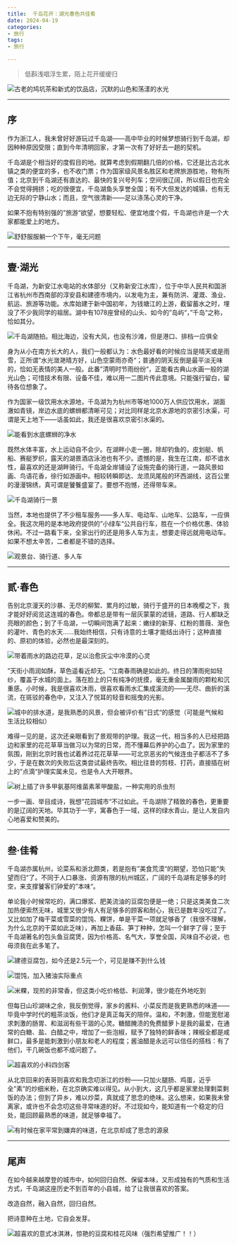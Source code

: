 ```yaml
---
title:  千岛花开：湖光春色共佳肴
date: 2024-04-19
categories:
- 旅行
tags:
- 旅行

---  
```


> 低斟浅唱浮生累，陌上花开缓缓归
> 

![古老的鸠坑茶和新式的饮品店，沉默的山色和荡漾的水光](https://raw.githubusercontent.com/DF-Master/yidapicbed/main/2024/202404/202404QDH/202404QDH00.jpg)


---

<!--more-->

## 序

作为浙江人，我未曾好好游玩过千岛湖——高中毕业的时候梦想骑行到千岛湖，却因种种原因受限；直到今年清明回家，才第一次有了好好去一趟的契机。

千岛湖是个相当好的度假目的地。就算考虑到假期翻几倍的价格，它还是比古北水镇之类的便宜的多，也不收门票；作为国家级风景名胜区和老牌旅游胜地，物有所值；北京到千岛湖还有直达的、最快的复兴号列车；空间很辽阔，所以假日也完全不会觉得拥挤；吃的很便宜，千岛湖鱼头享誉全国；有不大但发达的城镇，也有无边无际的宁静山水；而且，空气很清新——足以涤荡心灵的干净。

如果不抱有特别强的”旅游“欲望，想要轻松、便宜地度个假，千岛湖也许是一个大家都能爱上的地方。

![舒舒服服躺一个下午，毫无问题](https://raw.githubusercontent.com/DF-Master/yidapicbed/main/2024/202404/202404QDH/202404QDH01.jpg)



---

## 壹·湖光

千岛湖，为新安江水电站的水体部分（又称新安江水库），位于中华人民共和国浙江省杭州市西南部的淳安县和建德市境内，以发电为主，兼有防洪、灌溉、渔业、航运、旅游等功能。水库始建于新中国初年，为钱塘江的上游，截留蓄水之时，埋没了不少我同学的祖居。湖中有1078座曾经的山头、如今的”岛屿“，”千岛“之称，恰如其分。

![千岛湖随拍。相比海边，没有大风，也没有沙滩，但是港口、排档一应俱全](https://raw.githubusercontent.com/DF-Master/yidapicbed/main/2024/202404/202404QDH/202404QDH02.jpg)



身为从小在南方长大的人，我们一般都认为：水色最好看的时候应当是晴天或是雨雪，正所谓”水光潋滟晴方好，山色空蒙雨亦奇“；普通的阴天反倒是最平淡无味的，恰如无表情的美人一般。此番”清明时节雨纷纷“，正能看古典山水画一般的湖光山色；可惜技术有限、设备不佳，难以用一二图片传此意境。只能强行留白，留待各位想象了。

作为国家一级饮用水水源地，千岛湖为为杭州市等地1000万人供应饮用水，湖面澈如青镜，岸边水底的螺蛳都清晰可见；对比同样是北京水源地的京密引水渠，可谓是天上地下——话虽如此，我还是很喜欢京密引水渠的。

![能看到水底螺蛳的净水](https://raw.githubusercontent.com/DF-Master/yidapicbed/main/2024/202404/202404QDH/202404QDH03.jpg)



既然水体丰富，水上运动自不会少。在湖畔小走一圈，除却钓鱼的，皮划艇、帆船、赛艇罗织，露天的湖景酒店泳池也有不少。遗憾的是，我生在江南，却不谙水性，最喜欢的还是湖畔骑行。千岛湖全岸铺设了设施完备的骑行道，一路风景如画、鸟语花香，徐行如游画中。相较转瞬即达、龙须凤尾般的环西湖线，这百公里的漫漫锦绣，真可谓是饕餮盛宴了。要想不抱憾，还得带车来。

![千岛湖骑行一景](https://raw.githubusercontent.com/DF-Master/yidapicbed/main/2024/202404/202404QDH/202404QDH04.jpg)



当然，本地也提供了不少租车服务——多人车、电动车、山地车、公路车，一应俱全。我这次用的是本地政府提供的”小绿车“公共自行车，胜在一个价格优惠、体验休闲。不过一路看下来，全家出行的还是用多人车为主，想要走得远就用电动车。如果不想太辛苦，二者都是不错的选择。

![观景台、骑行道、多人车](https://raw.githubusercontent.com/DF-Master/yidapicbed/main/2024/202404/202404QDH/202404QDH05.jpg)



---

## 贰·春色

告别北京漫天的沙暴、无尽的柳絮、累月的过敏，骑行于盛开的日本晚樱之下，我才能好好阅览这连城的春色。帝都总是带有一层灰蒙蒙的滤镜，道路、行人都缺乏亮眼的颜色；到了千岛湖，一切瞬间饱满了起来：嫩绿的新芽、红粉的蔷薇、渐色的灌叶、青色的水天……我始终相信，只有诗意的土壤才能结出诗行；这种直接的、原初的体验，必然也是最深刻的。

![带着雨水的路边花草，足以治愈灰尘中冷漠的心灵](https://raw.githubusercontent.com/DF-Master/yidapicbed/main/2024/202404/202404QDH/202404QDH06.jpg)



”天街小雨润如酥，草色遥看近却无。“江南春雨确是如此的。终日的薄雨宛如轻纱，覆盖于水城的面上。落在脸上的只有纯净的抚摸，毫无重金属酸雨的颗粒和沉重感。小时候，我是很喜欢沐雨，很喜欢看雨水汇集成溪流的——无尽、曲折的溪流，在斑驳的春色中，又注入了悦耳的轻音和摇曳的光影。

![城中的排水道，是我熟悉的风景，但会被评价有”日式“的感觉（可能是气候和生活比较相似）](https://raw.githubusercontent.com/DF-Master/yidapicbed/main/2024/202404/202404QDH/202404QDH07.jpg)



难得一见的是，这次还亲眼看到了景观带的护理。我这一代，相当多的人已经把路边和家里的花花草草当做习以为常的日常，而不懂幕后养护的心血了。因为家里的氛围，刚到北京时我也试着养过花花草草——可北京恶劣的气候连虫子都活不了多少，于是在数次的失败后这类尝试最终告吹。相比往昔的剪枝、打药，直接插在树上的”点滴“护理实属未见，也是令人大开眼界。

![树上插了许多甲氨基阿维菌素苯甲酸盐，一种实用的杀虫剂](https://raw.githubusercontent.com/DF-Master/yidapicbed/main/2024/202404/202404QDH/202404QDH08.jpg)



一步一画、举目成诗，我想”花园城市“不过如此。千岛湖除了精致的春色，更重要的是辽阔的天地。毕其功于一宇，寓春色于一域，这样的绿水青山，是让人发自内心地喜爱和赞美的。

---

## 叁·佳肴

千岛湖亦属杭州，论菜系和浙北颇类，若是抱有”美食荒漠“的期望，恐怕只能”失望而归“了。不同于人口暴涨、资源有限的杭州城区，广阔的千岛湖有足够多的时空，来支撑饕客们钟爱的”本味“。

单论我小时候常吃的，满口爆浆、肥美流油的豆腐包便是一绝；只是这类美食二次加热便索然无味，城里又很少有人有足够多的顾客和耐心，我已是数年没吃过了。又比如加了梅干菜或雪菜的馄饨、粿饼，单是干菜一项就足够香了（我很不理解，为什么北京的干菜如此乏味），再加上香菇、笋丁种种，怎叫一个鲜字了得；至于千岛湖著名的包头鱼豆腐煲，因为价格高、名气大，享誉全国，风味自不必说，也毋须我在此多笔了。

![建德豆腐包，如今还是2.5元一个，可见是赚不到什么钱](https://raw.githubusercontent.com/DF-Master/yidapicbed/main/2024/202404/202404QDH/202404QDH09.jpg)


![馄饨，加入猪油实际重点](https://raw.githubusercontent.com/DF-Master/yidapicbed/main/2024/202404/202404QDH/202404QDH10.jpg)



![米粿，现煎的非常香，但这类小吃价格低、利润薄，很少能在外地吃到](https://raw.githubusercontent.com/DF-Master/yidapicbed/main/2024/202404/202404QDH/202404QDH11.jpg)


但每日山珍湖味之余，我反倒觉得，家乡的酱料、小菜反而是我更熟悉的味道——毕竟中学时代的粗茶淡饭，他们才是真正每天的陪伴。温和，不刺激，但能宽慰渴求刺激的肠胃、和滋润有些干涸的心灵。糖醋腌渍的免费醋萝卜是我的最爱，在通常的白糖、盐、白醋之中，增加了一些泡椒，赋予了独特的鲜香味；辣椒全都是咸鲜口，最多是能刺激到小朋友和老人的程度；酱油醋是永远可以信任的搭档：有了他们，干几碗饭也都不成问题了。

![超喜欢的小料四剑客](https://raw.githubusercontent.com/DF-Master/yidapicbed/main/2024/202404/202404QDH/202404QDH12.jpg)



从北京回来的表哥则喜欢和我念叨浙江的炒粉——只加火腿肠、鸡蛋，近乎全”素”的炒细米粉，在北京确实难以得见。从小到大，这几乎都是家里处理剩菜剩饭的办法；但到了异乡，难以炒菜，真就成了思念的绝味。这么想来，如果我未曾离家，或许也不会念叨这些寻常味道的好。不过现如今，能知道有一个稳定的归处，能回顾最熟悉的味道，就足够幸福了。

![有时候在家平常到嫌弃的味道，在北京却成了思念的源泉](https://raw.githubusercontent.com/DF-Master/yidapicbed/main/2024/202404/202404QDH/202404QDH13.jpg)



---

## 尾声

在如今越来越摩登的城市中，如何回归自然、保留本味，又形成独有的气质和生活方式，千岛湖这座历史不到百年的小县城，给了让我很喜欢的答案。

改造自然，融入自然，回归自然。

把诗意种在土地，它自会发芽。

![超喜欢的意式冰淇淋，惊艳的豆腐和桂花风味（强烈希望推广！！）](https://raw.githubusercontent.com/DF-Master/yidapicbed/main/2024/202404/202404QDH/202404QDH14.jpg)

